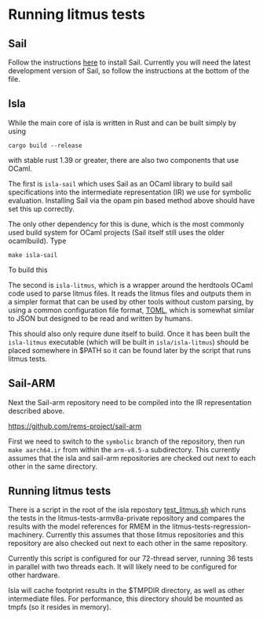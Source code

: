 # Running litmus tests

## Sail

Follow the instructions
[here](https://github.com/rems-project/sail/blob/sail2/INSTALL.md) to
install Sail. Currently you will need the latest development version
of Sail, so follow the instructions at the bottom of the file.

## Isla

While the main core of isla is written in Rust and can be built simply by using
```
cargo build --release
```
with stable rust 1.39 or greater, there are also two components that use OCaml.

The first is `isla-sail` which uses Sail as an OCaml library to build
sail specifications into the intermediate representation (IR) we use
for symbolic evaluation. Installing Sail via the opam pin based method
above should have set this up correctly.

The only other dependency for this is dune, which is the most commonly
used build system for OCaml projects (Sail itself still uses the older
ocamlbuild). Type
```
make isla-sail
```
To build this

The second is `isla-litmus`, which is a wrapper around the herdtools
OCaml code used to parse litmus files. It reads the litmus files and
outputs them in a simpler format that can be used by other tools
without custom parsing, by using a common configuration file format,
[TOML](https://github.com/toml-lang/toml), which is somewhat similar
to JSON but designed to be read and written by humans.

This should also only require dune itself to build. Once it has been
built the `isla-litmus` executable (which will be built in
`isla/isla-litmus`) should be placed somewhere in $PATH so it can be
found later by the script that runs litmus tests.

## Sail-ARM

Next the Sail-arm repository need to be compiled into the IR
representation described above.

https://github.com/rems-project/sail-arm

First we need to switch to the `symbolic` branch of the repository,
then run `make aarch64.ir` from within the `arm-v8.5-a`
subdirectory. This currently assumes that the isla and sail-arm
repositories are checked out next to each other in the same directory.

## Running litmus tests

There is a script in the root of the isla repostory
[test_litmus.sh](../test_litmus.sh) which runs the tests in the
litmus-tests-armv8a-private repository and compares the results with
the model references for RMEM in the
litmus-tests-regression-machinery. Currently this assumes that those
litmus repositories and this repository are also checked out next to
each other in the same repository.

Currently this script is configured for our 72-thread server, running
36 tests in parallel with two threads each. It will likely need to be
configured for other hardware.

Isla will cache footprint results in the $TMPDIR directory, as well as
other intermediate files. For performance, this directory should be
mounted as tmpfs (so it resides in memory).

